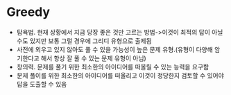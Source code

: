 # Greedy
- 탐욕법. 현재 상황에서 지금 당장 좋은 것만 고르는 방법->이것이 최적의 답이 아닐 수도 있지만 보통 그럴 경우에 그리디 유형으로 출제됨
- 사전에 외우고 있지 않아도 풀 수 있을 가능성이 높은 문제 유형.(유형이 다양해 암기한다고 해서 항상 잘 풀 수 있는 문제 유형이 아님)
- 창의력. 문제를 풀기 위한 최소한의 아이디어를 떠올릴 수 있는 능력을 요구함
- 문제 풀이를 위한 최소한의 아이디어를 떠올리고 이것이 정당한지 검토할 수 있어야 답을 도출할 수 있음